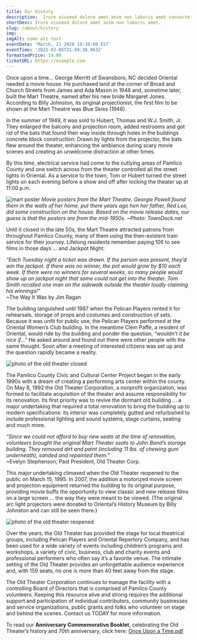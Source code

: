 ```yaml
---
title: Our History
description:  Irure eiusmod dolore amet anim non laboris amet consectetur quis laboris consectetur. Ad dolore et pariatur ad sit ex officia ipsum proident adipisicing pariatur culpa duis. Irure nulla excepteur nulla dolore quis reprehenderit elit aliqua dolor voluptate anim do elit cupidatat.
shortDesc: Irure eiusmod dolore amet anim non laboris amet.
slug: /about/history
img: 
imgAlt: some alt text
eventDate: 'March, 21 2020 19:30:00 EST'
eventTime: '2021-02-05T21:09:38.963Z'
formattedPrice: 19.00
ticketURL: https://example.com
---
```



Once upon a time... George Merritt of Swansboro, NC decided Oriental needed a movie house. He purchased land at the corner of Broad and Church Streets from James and Ada Mason in 1946 and, sometime later, built the Mart Theatre, named after his new bride Margaret Jones. According to Billy Johnston, its original projectionist, the first film to be shown at the Mart Theatre was Blue Skies (1946).

In the summer of 1949, it was sold to Hubert, Thomas and W.J. Smith, Jr. They enlarged the balcony and projection room, added restrooms and got rid of the bats that found their way inside through holes in the buildings concrete block construction: Drawn by lights from the projector, the bats flew around the theater, enhancing the ambiance during scary movie scenes and creating an unwelcome distraction at other times.

By this time, electrical service had come to the outlying areas of Pamlico County and one switch across from the theater controlled all the street lights in Oriental. As a service to the town, Tom or Hubert turned the street lights on each evening before a show and off after locking the theater up at 11:00 p.m.

![mart poster](https://old-theater-pics.netlify.app/img/mart-movie-posters.jpg) 
*Movie posters from the Mart Theatre. Georgie Powell found them in the walls of her home, put there years ago hen her father, Red Lee, did some construction on the house. Based on the movie release dates, our guess is that the posters are from the mid-1950s. ~Photo: TownDock.net*

Until it closed in the late 50s, the Mart Theatre attracted patrons from throughout Pamlico County, many of them using the then-existent train service for their journey. Lifelong residents remember paying 10¢ to see films in those days … and Jackpot Night:

*“Each Tuesday night a ticket was drawn. If the person was present, they’d win the jackpot. If there was no winner, the pot would grow by $10 each week. If there were no winners for several weeks, so many people would show up on jackpot night that some could not get into the theater. Tom Smith recalled one man on the sidewalk outside the theater loudly claiming his winnings!”*   
~The Way It Was by Jim Ragan

The building languished until 1987 when the Pelican Players rented it for rehearsals, storage of props and costumes and construction of sets. Because it was unfit for public use, the Pelican Players performed at the Oriental Women’s Club building. In the meantime Clem Paffe, a resident of Oriental, would ride by the building and ponder the question, *“wouldn’t it be nice if...”*  He asked around and found out there were other people with the same thought. Soon after a meeting of interested citizens was set up and the question rapidly became a reality.

![photo of the old theater closed](https://old-theater-pics.netlify.app/img/old-theater-closed.jpg) 

The Pamlico County Civic and Cultural Center Project began in the early 1990s with a dream of creating a performing arts center within the county. On May 8, 1992 the Old Theater Corporation, a nonprofit organization, was formed to facilitate acquisition of the theater and assume responsibility for its renovation. Its first priority was to revive the dormant old building … a major undertaking that required a total renovation to bring the building up to modern specifications: its interior was completely gutted and refurbished to include professional lighting and sound systems, stage curtains, seating and much more.

*“Since we could not afford to buy new seats at the time of renovation, volunteers brought the original Mart Theater seats to John Bond’s storage building. They removed dirt and paint (including 11 lbs. of chewing gum underneath), sanded and repainted them.”*   
~Evelyn Stephenson, Past President, Old Theater Corp.

This major undertaking climaxed when the Old Theater reopened to the public on March 15, 1995. In 2007, the addition a motorized movie screen and projection equipment returned the building to its original purpose, providing movie buffs the opportunity to view classic and new release films on a large screen … the way they were meant to be viewed. (The original arc light projectors were donated to Oriental’s History Museum by Billy Johnston and can still be seen there.)

![photo of the old theater reopened](https://old-theater-pics.netlify.app/img/old-theater-open.jpg) 

Over the years, the Old Theater has provided the stage for local theatrical groups, including Pelican Players and Oriental Repertory Company, and has been used for a wide variety of events including children’s programs and workshops, a variety of civic, business, club and charity events and professional performers who often say it’s a favorite venue. The intimate setting of the Old Theater provides an unforgettable audience experience and, with 159 seats, no one is more than 40 feet away from the stage.

The Old Theater Corporation continues to manage the facility with a controlling Board of Directors that is comprised of Pamlico County volunteers. Keeping this resource alive and strong requires the additional support and participation of individual contributors, community businesses and service organizations, public grants and folks who volunteer on stage and behind the scenes. Contact us TODAY for more information. 

To read our **Anniversary Commemorative Booklet**, celebrating the Old Theater’s history and 70th anniversary, click here: [Once Upon a Time.pdf](../_nuxt/assets/pdf/once_upon_a_time.pdf)



